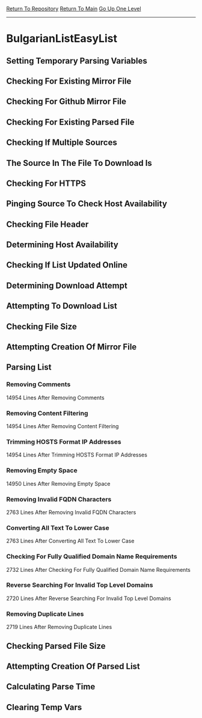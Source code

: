 [Return To Repository](https://github.com/deathbybandaid/piholeparser/)
[Return To Main](https://github.com/deathbybandaid/piholeparser/blob/master/RecentRunLogs/Mainlog.md)
[Go Up One Level](https://github.com/deathbybandaid/piholeparser/blob/master/RecentRunLogs/TopLevelScripts/30-Processing-External-Blacklists.md)
____________________________________
# BulgarianListEasyList
## Setting Temporary Parsing Variables
## Checking For Existing Mirror File
## Checking For Github Mirror File
## Checking For Existing Parsed File
## Checking If Multiple Sources
## The Source In The File To Download Is
## Checking For HTTPS
## Pinging Source To Check Host Availability
## Checking File Header
## Determining Host Availability
## Checking If List Updated Online
## Determining Download Attempt
## Attempting To Download List
## Checking File Size
## Attempting Creation Of Mirror File
## Parsing List
### Removing Comments
14954 Lines After Removing Comments
### Removing Content Filtering
14954 Lines After Removing Content Filtering
### Trimming HOSTS Format IP Addresses
14954 Lines After Trimming HOSTS Format IP Addresses
### Removing Empty Space
14950 Lines After Removing Empty Space
### Removing Invalid FQDN Characters
2763 Lines After Removing Invalid FQDN Characters
### Converting All Text To Lower Case
2763 Lines After Converting All Text To Lower Case
### Checking For Fully Qualified Domain Name Requirements
2732 Lines After Checking For Fully Qualified Domain Name Requirements
### Reverse Searching For Invalid Top Level Domains
2720 Lines After Reverse Searching For Invalid Top Level Domains
### Removing Duplicate Lines
2719 Lines After Removing Duplicate Lines
## Checking Parsed File Size
## Attempting Creation Of Parsed List
## Calculating Parse Time
## Clearing Temp Vars
